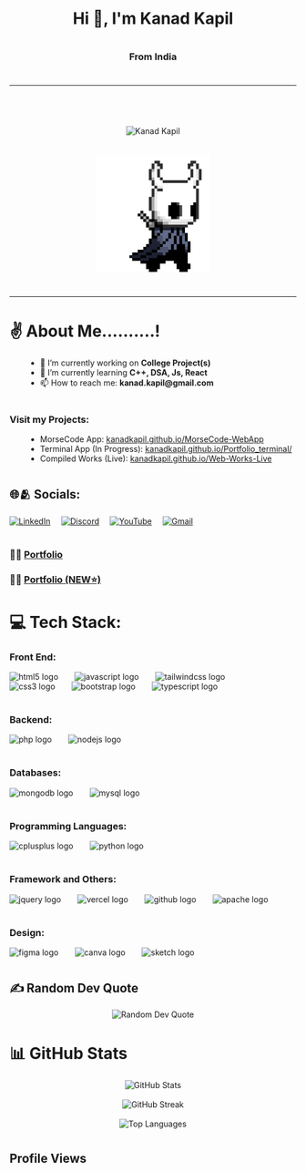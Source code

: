 <!-- Centered Header Section -->
<h1 align="center" style="margin-bottom: 40px;">Hi 👋, I'm Kanad Kapil</h1>
<h3 align="center" style="margin-bottom: 40px;">From India</h3>
<hr style="margin-bottom: 40px;"><br>

<!-- Typing Text Banner -->
<p align="center" style="margin-bottom: 40px;">
  <img src="https://readme-typing-svg.demolab.com/?lines=Computer%20Science%20Student;Web%20Developer&font=Silkscreen&center=true&width=800&height=57&color=52cbd1&vCenter=true&pause=300&size=44" alt="Kanad Kapil" />
  <br><br><br>
  <img src="https://raw.githubusercontent.com/TanZng/TanZng/master/assets/hollor_knight3.gif" width="200">
<!--     <img src="https://media.tenor.com/b1pPeFXxVtsAAAAM/dance-off-minions.gif" width="200"> -->
<br>
</p>
<hr style="margin-bottom: 40px;">

<!-- About Me Section -->
<h1>✌️ About Me..........!</h1>
<ul style="margin-left: 30px; margin-bottom: 40px;">
  <li>🔭 I’m currently working on <strong>College Project(s)</strong></li>
  <li>🌱 I’m currently learning <strong>C++, DSA, Js, React</strong></li>
  <li>📫 How to reach me: <strong>kanad.kapil@gmail.com</strong></li>
</ul>

<h3>Visit my Projects:</h3>
<ul style="margin-left: 30px; margin-bottom: 40px;">
  <li>MorseCode App: <a href="https://kanadkapil.github.io/MorseCode-WebApp" target="_blank">kanadkapil.github.io/MorseCode-WebApp</a></li>
  <li>Terminal App (In Progress): <a href="https://kanadkapil.github.io/Portfolio_terminal" target="_blank">kanadkapil.github.io/Portfolio_terminal/</a></li>
  <li>Compiled Works (Live): <a href="https://kanadkapil.github.io/Web-Works-Live" target="_blank">kanadkapil.github.io/Web-Works-Live</a></li>
</ul>

<!-- Socials Section -->
<h2>🌐🫂 Socials:</h2>
<div align="left" style="margin-bottom: 40px;">
  <a href="https://www.linkedin.com/in/kanadkapil/" target=""><img src="https://raw.githubusercontent.com/maurodesouza/profile-readme-generator/master/src/assets/icons/social/linkedin/default.svg" width="52" height="40" alt="LinkedIn" style="margin-right: 15px;" /></a>
  <a href="https://discord.com/users/anushtup" target=""><img src="https://raw.githubusercontent.com/maurodesouza/profile-readme-generator/master/src/assets/icons/social/discord/default.svg" width="52" height="40" alt="Discord" style="margin-right: 15px;" /></a>
  <a href="https://www.youtube.com/@anush_tup" target=""><img src="https://raw.githubusercontent.com/maurodesouza/profile-readme-generator/master/src/assets/icons/social/youtube/default.svg" width="52" height="40" alt="YouTube" style="margin-right: 15px;" /></a>
  <a href="mailto:kanadkapil@gmail.com" target=""><img src="https://raw.githubusercontent.com/maurodesouza/profile-readme-generator/master/src/assets/icons/social/gmail/default.svg" width="52" height="40" alt="Gmail" style="margin-right: 15px;" /></a>
</div>

<h3>👨‍⚕️ <a href="https://kanadkapil.github.io/Folio-live">Portfolio</a></h3>
<h3>👨‍⚕️ <a href="https://kanadkapil.github.io/Personal-Portfolio-Live/">Portfolio (NEW⭐)</a></h3>

<!-- Tech Stack Section -->
<h1>💻 Tech Stack:</h1>

<h3>Front End:</h3>
<div align="left" style="margin-bottom: 40px;">
  <img src="https://cdn.jsdelivr.net/gh/devicons/devicon/icons/html5/html5-original.svg" height="60" alt="html5 logo" style="margin-right: 25px;" />
  <img src="https://cdn.jsdelivr.net/gh/devicons/devicon/icons/javascript/javascript-original.svg" height="60" alt="javascript logo" style="margin-right: 25px;" />
  <img src="https://skillicons.dev/icons?i=tailwind" height="60" alt="tailwindcss logo" style="margin-right: 25px;" />
  <img src="https://cdn.simpleicons.org/css3/1572B6" height="60" alt="css3 logo" style="margin-right: 25px;" />
  <img src="https://cdn.simpleicons.org/bootstrap/7952B3" height="60" alt="bootstrap logo" style="margin-right: 25px;" />
  <img src="https://cdn.jsdelivr.net/gh/devicons/devicon/icons/typescript/typescript-original.svg" height="60" alt="typescript logo" style="margin-right: 25px;" />
</div>

<h3>Backend:</h3>
<div align="left" style="margin-bottom: 40px;">
  <img src="https://cdn.simpleicons.org/php/777BB4" height="60" alt="php logo" style="margin-right: 25px;" />
  <img src="https://cdn.simpleicons.org/nodedotjs/339933" height="60" alt="nodejs logo" style="margin-right: 25px;" />
</div>

<h3>Databases:</h3>
<div align="left" style="margin-bottom: 40px;">
  <img src="https://skillicons.dev/icons?i=mongodb" height="60" alt="mongodb logo" style="margin-right: 25px;" />
  <img src="https://cdn.simpleicons.org/mysql/4479A1" height="60" alt="mysql logo" style="margin-right: 25px;" />
</div>

<h3>Programming Languages:</h3>
<div align="left" style="margin-bottom: 40px;">
  <img src="https://cdn.simpleicons.org/c++/00599C" height="60" alt="cplusplus logo" style="margin-right: 25px;" />
  <img src="https://cdn.jsdelivr.net/gh/devicons/devicon/icons/python/python-original.svg" height="60" alt="python logo" style="margin-right: 25px;" />
</div>

<h3>Framework and Others:</h3>
<div align="left" style="margin-bottom: 40px;">
  <img src="https://skillicons.dev/icons?i=jquery" height="60" alt="jquery logo" style="margin-right: 25px;" />
  <img src="https://skillicons.dev/icons?i=vercel" height="60" alt="vercel logo" style="margin-right: 25px;" />
  <img src="https://skillicons.dev/icons?i=github" height="60" alt="github logo" style="margin-right: 25px;" />
  <img src="https://cdn.jsdelivr.net/gh/devicons/devicon/icons/apache/apache-original.svg" height="60" alt="apache logo" style="margin-right: 25px;" />
</div>

<h3>Design:</h3>
<div align="left" style="margin-bottom: 40px;">
  <img src="https://cdn.jsdelivr.net/gh/devicons/devicon/icons/figma/figma-original.svg" height="60" alt="figma logo" style="margin-right: 25px;" />
  <img src="https://cdn.jsdelivr.net/gh/devicons/devicon/icons/canva/canva-original.svg" height="60" alt="canva logo" style="margin-right: 25px;" />
  <img src="https://skillicons.dev/icons?i=sketchup" height="60" alt="sketch logo" style="margin-right: 25px;" />
</div>

<!-- Random Dev Quote -->
<h2>✍️ Random Dev Quote</h2>
<p align="center" style="margin-bottom: 40px;">
  <img src="https://quotes-github-readme.vercel.app/api?type=vetical&theme=radical" alt="Random Dev Quote" />
</p>

<!-- GitHub Stats Section -->
<h1>📊 GitHub Stats</h1>
<div align="center" style="margin-bottom: 40px;">
  <img src="https://github-readme-stats.vercel.app/api?username=kanadkapil&theme=blue-green&hide_border=false&include_all_commits=false&count_private=true" alt="GitHub Stats" /><br/><br/>
  <img src="https://github-readme-streak-stats.herokuapp.com/?user=kanadkapil&theme=blue-green&hide_border=false" alt="GitHub Streak" /><br/><br/>
  <img src="https://github-readme-stats.vercel.app/api/top-langs/?username=kanadkapil&theme=blue-green&hide_border=false&include_all_commits=false&count_private=true&layout=compact" alt="Top Languages" />
</div>

<!-- Profile Views -->
## Profile Views
<!-- [![](https://visitcount.itsvg.in/api?id=kanadkapil&icon=6&color=3)](https://visitcount.itsvg.in) -->
